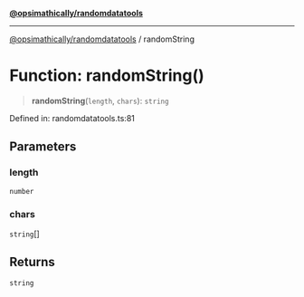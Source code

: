 [**@opsimathically/randomdatatools**](../README.md)

***

[@opsimathically/randomdatatools](../README.md) / randomString

# Function: randomString()

> **randomString**(`length`, `chars`): `string`

Defined in: randomdatatools.ts:81

## Parameters

### length

`number`

### chars

`string`[]

## Returns

`string`
